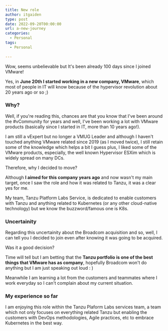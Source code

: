 ```yaml
---
title: New role
author: itgaiden
type: post
date: 2022-09-20T00:00:00
url: a-new-journey
categories:
  - Personal
tags:
  - Personal
  
---
```


Wow, seems unbelievable but It's been already 100 days since I joined VMware!

Yes, in **June 20th I started working in a new company, VMware**, which most of people in IT will know because of the hypervisor revolution about 20 years ago or so ;)


### Why?

Well, if you're reading this, chances are that you know that I've been around the #vCommunity for years and well, I've been working a lot with VMware products (basically since I started in IT, more than 10 years ago!).

I am still a vExpert but no longer a VMUG Leader and although I haven't touched anything VMware related since 2019 (as I moved twice), I still retain some of the knowledge which helps a bit I guess plus, I liked some of the VMware products, especially, the well known Hypervisor ESXim which is widely spread on many DCs.

Therefore, why I decided to move?

Although **I aimed for this company years ago** and now wasn't my main target, once I saw the role and how it was related to Tanzu, it was a clear yes for me.

My team, Tanzu Platform Labs Service, is dedicated to enable customers with Tanzu and anything related to Kubernetes (or any other cloud-native technology) but we know the buzzword/famous one is K8s.


### Uncertainity

Regarding this uncertainity about the Broadcom acquisition and so, well, I can tell you I decided to join even after knowing it was going to be acquired.

Was it a good decision? 

Time will tell but I am betting that the **Tanzu portfolio is one of the best things that VMware has as company**, hopefully Broadcom won't do anything but I am just speaking out loud : )

Meanwhile I am learning a lot from the customers and teammates where I work everyday so I can't complain about my current situation.

### My experience so far

I am enjoying this role within the Tanzu Plaform Labs services team, a team which not only focuses on everything related Tanzu but enabling the customers with DevOps methodologies, Agile practices, etc to embrace Kubernetes in the best way.